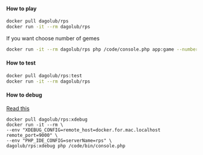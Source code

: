 #### How to play
```bash
docker pull dagolub/rps
docker run -it --rm dagolub/rps
```
If you want choose number of gemes
```bash
docker run -it --rm dagolub/rps php /code/console.php app:game --number-games=5
```
#### How to test
```bash
docker pull dagolub/rps:test
docker run -it --rm dagolub/rps
```
#### How to debug
[Read this](https://500.keboola.com/xdebug-for-a-cli-app-in-docker-and-phpstorm-66a939c2c603)
```
docker pull dagolub/rps:xdebug
docker run -it --rm \
--env "XDEBUG_CONFIG=remote_host=docker.for.mac.localhost remote_port=9000" \
--env "PHP_IDE_CONFIG=serverName=rps" \
dagolub/rps:xdebug php /code/bin/console.php
```
